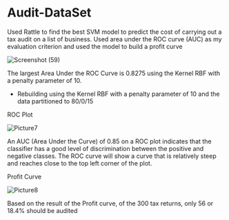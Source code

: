 # Audit-DataSet
Used Rattle to find the best SVM model to predict the cost of carrying out a tax audit on a list of business. Used area under the ROC curve (AUC) as my evaluation criterion and used the model to build a profit curve


![Screenshot (59)](https://user-images.githubusercontent.com/114897374/225192965-5ce3d426-1de3-440a-ab0e-d6ac09d1961f.png)


The largest Area Under the ROC Curve is 0.8275 using the Kernel RBF with a penalty parameter of 10.
-	Rebuilding using the Kernel RBF with a penalty parameter of 10 and the data partitioned to 80/0/15

ROC Plot

![Picture7](https://user-images.githubusercontent.com/114897374/225193075-5c4deb52-efad-4ca8-ae49-437cb0823daf.png)

An AUC (Area Under the Curve) of 0.85 on a ROC plot indicates that the classifier has a good level of discrimination between the positive and negative classes. The ROC curve will show a curve that is relatively steep and reaches close to the top left corner of the plot.

Profit Curve

![Picture8](https://user-images.githubusercontent.com/114897374/225193326-c807f2bd-302a-447b-a059-2ee9d6f46016.png)

Based on the result of the Profit curve, of the 300 tax returns, only 56 or 18.4% should be audited
